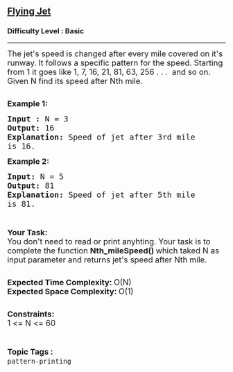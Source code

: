 <h2><a href="https://practice.geeksforgeeks.org/problems/flying-jet4644/1?page=1&category[]=pattern-printing&sortBy=submissions">Flying Jet</a></h2><h3>Difficulty Level : Basic</h3><hr><div class="problems_problem_content__Xm_eO"><p><span style="font-size:18px">The jet's&nbsp;speed is changed after every mile covered on it's runway. It follows a specific pattern for the speed. Starting from 1 it goes like 1, 7, 16, 21, 81, 63, 256 . . . &nbsp;and so on. Given N find its speed after Nth mile.</span><br>
&nbsp;</p>

<p><span style="font-size:18px"><strong>Example 1:</strong></span></p>

<pre><span style="font-size:18px"><strong>Input : </strong>N = 3
<strong>Output: </strong>16
<strong>Explanation: </strong>Speed of jet after 3rd mile
is 16.</span>
</pre>

<p><span style="font-size:18px"><strong>Example 2:</strong></span></p>

<pre><span style="font-size:18px"><strong>Input: </strong>N = 5
<strong>Output: </strong>81
<strong>Explanation: </strong>Speed of jet after 5th mile 
is 81.</span>
</pre>

<p>&nbsp;</p>

<p><span style="font-size:18px"><strong>Your Task:</strong><br>
You don't need to read or print anyhting. Your task is to complete the function&nbsp;<strong>Nth_mileSpeed()&nbsp;</strong>which taked N as input parameter and returns jet's speed after Nth mile.</span><br>
&nbsp;</p>

<p><span style="font-size:18px"><strong>Expected Time Complexity:&nbsp;</strong>O(N)<br>
<strong>Expected Space Complexity:&nbsp;</strong>O(1)</span><br>
&nbsp;</p>

<p><span style="font-size:18px"><strong>Constraints:</strong><br>
1 &lt;= N &lt;= 60</span></p>
</div><br><p><span style=font-size:18px><strong>Topic Tags : </strong><br><code>pattern-printing</code>&nbsp;
